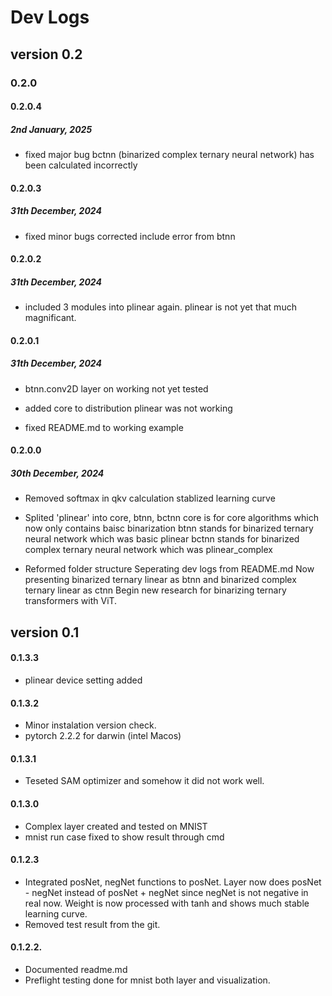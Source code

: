 # Dev Logs
## version 0.2
### 0.2.0

#### 0.2.0.4
##### 2nd January, 2025
- fixed major bug
    bctnn (binarized complex ternary neural network) has been calculated incorrectly

#### 0.2.0.3
##### 31th December, 2024
- fixed minor bugs
    corrected include error from btnn

#### 0.2.0.2
##### 31th December, 2024

- included 3 modules into plinear again.
    plinear is not yet that much magnificant.

#### 0.2.0.1
##### 31th December, 2024
- btnn.conv2D layer on working
    not yet tested

- added core to distribution
    plinear was not working

- fixed README.md
    to working example

#### 0.2.0.0
##### 30th December, 2024
- Removed softmax in qkv calculation
    stablized learning curve

- Splited 'plinear' into core, btnn, bctnn
    core is for core algorithms which now only contains baisc binarization
    btnn stands for binarized ternary neural network which was basic plinear
    bctnn stands for binarized complex ternary neural network which was plinear_complex

- Reformed folder structure
    Seperating dev logs from README.md
    Now presenting binarized ternary linear as btnn and binarized complex ternary linear as ctnn
    Begin new research for binarizing ternary transformers with ViT.

## version 0.1
#### 0.1.3.3
- plinear device setting added

#### 0.1.3.2
- Minor instalation version check.
- pytorch 2.2.2 for darwin (intel Macos)

#### 0.1.3.1
- Teseted SAM optimizer and somehow it did not work well.

#### 0.1.3.0
- Complex layer created and tested on MNIST
- mnist run case fixed to show result through cmd

#### 0.1.2.3
- Integrated posNet, negNet functions to posNet.
    Layer now does posNet - negNet instead of posNet + negNet since negNet is not negative in real now.
    Weight is now processed with tanh and shows much stable learning curve.
- Removed test result from the git.

#### 0.1.2.2.
- Documented readme.md
- Preflight testing done for mnist both layer and visualization.
